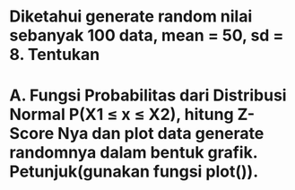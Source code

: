 # Diketahui generate random nilai sebanyak 100 data, mean = 50, sd = 8. Tentukan

# A. Fungsi Probabilitas dari Distribusi Normal P(X1 ≤ x ≤ X2), hitung Z-Score Nya dan plot data generate randomnya dalam bentuk grafik. Petunjuk(gunakan fungsi plot()).
